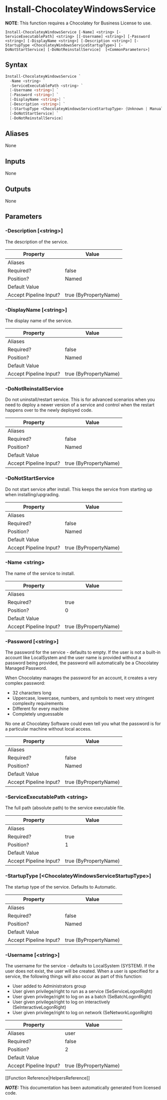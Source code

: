 ﻿# Install-ChocolateyWindowsService

**NOTE**: This function requires a Chocolatey for Business License to use.



`Install-ChocolateyWindowsService [-Name] <string> [-ServiceExecutablePath] <string> [[-Username] <string>] [-Password <string>] [-DisplayName <string>] [-Description <string>] [-StartupType <ChocolateyWindowsServiceStartupType>] [-DoNotStartService] [-DoNotReinstallService]  [<CommonParameters>]`



## Syntax

~~~powershell
Install-ChocolateyWindowsService `
  -Name <string> `
  -ServiceExecutablePath <string> `
  [-Username <string>] `
  [-Password <string>] `
  [-DisplayName <string>] `
  [-Description <string>] `
  [-StartupType <ChocolateyWindowsServiceStartupType> {Unknown | Manual | Automatic | Disabled}] `
  [-DoNotStartService] `
  [-DoNotReinstallService]
~~~



## Aliases

None

## Inputs

None

## Outputs

None

## Parameters

###  -Description [&lt;string&gt;]
The description of the service.


Property               | Value
---------------------- | ---------------------
Aliases                | 
Required?              | false
Position?              | Named
Default Value          | 
Accept Pipeline Input? | true (ByPropertyName)
 
###  -DisplayName [&lt;string&gt;]
The display name of the service.


Property               | Value
---------------------- | ---------------------
Aliases                | 
Required?              | false
Position?              | Named
Default Value          | 
Accept Pipeline Input? | true (ByPropertyName)
 
###  -DoNotReinstallService
Do not uninstall/restart service. This is for advanced scenarios when you need 
to deploy a newer version of a service and control when the restart happens over
to the newly deployed code.


Property               | Value
---------------------- | ---------------------
Aliases                | 
Required?              | false
Position?              | Named
Default Value          | 
Accept Pipeline Input? | true (ByPropertyName)
 
###  -DoNotStartService
Do not start service after install. This keeps the service from starting up when
installing/upgrading.


Property               | Value
---------------------- | ---------------------
Aliases                | 
Required?              | false
Position?              | Named
Default Value          | 
Accept Pipeline Input? | true (ByPropertyName)
 
###  -Name &lt;string&gt;
The name of the service to install.


Property               | Value
---------------------- | ---------------------
Aliases                | 
Required?              | true
Position?              | 0
Default Value          | 
Accept Pipeline Input? | true (ByPropertyName)
 
###  -Password [&lt;string&gt;]

The password for the service - defaults to empty. If the user is not a built-in 
account like LocalSystem and the user name is provided without a password being
provided, the password will automatically be a Chocolatey Managed Password.

When Chocolatey manages the password for an account, it creates a very complex 
password:

* 32 characters long
* Uppercase, lowercase, numbers, and symbols to meet very stringent complexity 
  requirements
* Different for every machine
* Completely unguessable

No one at Chocolatey Software could even tell you what the password is for a 
particular machine without local access.


Property               | Value
---------------------- | ---------------------
Aliases                | 
Required?              | false
Position?              | Named
Default Value          | 
Accept Pipeline Input? | true (ByPropertyName)
 
###  -ServiceExecutablePath &lt;string&gt;
The full path (absolute path) to the service executable file.


Property               | Value
---------------------- | ---------------------
Aliases                | 
Required?              | true
Position?              | 1
Default Value          | 
Accept Pipeline Input? | true (ByPropertyName)
 
###  -StartupType [&lt;ChocolateyWindowsServiceStartupType&gt;]
The startup type of the service. Defaults to Automatic.


Property               | Value
---------------------- | ---------------------
Aliases                | 
Required?              | false
Position?              | Named
Default Value          | 
Accept Pipeline Input? | true (ByPropertyName)
 
###  -Username [&lt;string&gt;]
The username for the service - defaults to LocalSystem (SYSTEM). If the user 
does not exist, the user will be created. When a user is specified for a 
service, the following things will also occur as part of this function:

* User added to Administrators group
* User given privilege/right to run as a service (SeServiceLogonRight)
* User given privilege/right to log on as a batch (SeBatchLogonRight)
* User given privilege/right to log on interactively (SeInteractiveLogonRight)
* User given privilege/right to log on network (SeNetworkLogonRight)



Property               | Value
---------------------- | ---------------------
Aliases                | user
Required?              | false
Position?              | 2
Default Value          | 
Accept Pipeline Input? | true (ByPropertyName)
 



[[Function Reference|HelpersReference]]

***NOTE:*** This documentation has been automatically generated from licensed code.
